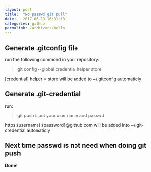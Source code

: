 ```yaml
---
layout: post
title:  "No passwd git pull"
date:   2017-06-28 16:31:13
categories: github
permalink: /archivers/hello
---
```


## Generate .gitconfig file ##
run the following commond in your repository:
> git config --global credential.helper store

[credential]
    helper = store
will be added to ~/.gitconfig automaticly

## Generate .git-credential ##
run: 
> git push 
> input your user name and passwd

https:{username}:{password}@github.com will be added into ~/.git-credential automaticly

## Next time passwd is not need when doing git push ##
**Done!**
